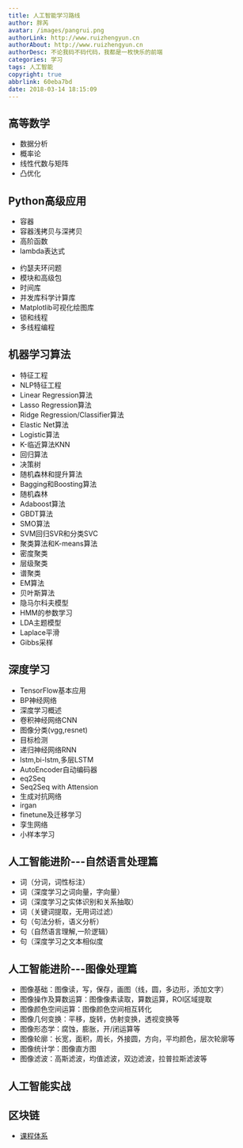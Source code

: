 ```yaml
---
title: 人工智能学习路线
author: 胖芮
avatar: /images/pangrui.png
authorLink: http://www.ruizhengyun.cn
authorAbout: http://www.ruizhengyun.cn
authorDesc: 不论我码不码代码，我都是一枚快乐的前端
categories: 学习
tags: 人工智能
copyright: true
abbrlink: 60eba7bd
date: 2018-03-14 18:15:09
---
```

## 高等数学
* 数据分析
* 概率论
* 线性代数与矩阵
* 凸优化

## Python高级应用
* 容器 
* 容器浅拷贝与深拷贝 
* 高阶函数 
* lambda表达式 
<!--MORE-->

* 约瑟夫环问题 
* 模块和高级包 
* 时间库 
* 并发库科学计算库 
* Matplotlib可视化绘图库  
* 锁和线程   
* 多线程编程 


## 机器学习算法
* 特征工程 
* NLP特征工程 
* Linear Regression算法 
* Lasso Regression算法 
* Ridge Regression/Classifier算法 
* Elastic Net算法 
* Logistic算法 
* K-临近算法KNN 
* 回归算法  
* 决策树   
* 随机森林和提升算法   
* Bagging和Boosting算法  
* 随机森林   
* Adaboost算法  
* GBDT算法  
* SMO算法  
* SVM回归SVR和分类SVC    
* 聚类算法和K-means算法    
* 密度聚类   
* 层级聚类   
* 谱聚类   
* EM算法    
* 贝叶斯算法    
* 隐马尔科夫模型   
* HMM的参数学习   
* LDA主题模型   
* Laplace平滑   
* Gibbs采样


## 深度学习
* TensorFlow基本应用 
* BP神经网络 
* 深度学习概述 
* 卷积神经网络CNN 
* 图像分类(vgg,resnet) 
* 目标检测 
* 递归神经网络RNN 
* lstm,bi-lstm,多层LSTM 
* AutoEncoder自动编码器  
* eq2Seq  
* Seq2Seq with Attension  
* 生成对抗网络  
* irgan  
* finetune及迁移学习  
* 孪生网络  
* 小样本学习

## 人工智能进阶---自然语言处理篇
* 词（分词，词性标注） 
* 词（深度学习之词向量，字向量） 
* 词（深度学习之实体识别和关系抽取） 
* 词（关键词提取，无用词过滤） 
* 句（句法分析，语义分析）
* 句（自然语言理解,一阶逻辑）
* 句（深度学习之文本相似度


## 人工智能进阶---图像处理篇
* 图像基础：图像读，写，保存，画图（线，圆，多边形，添加文字）
* 图像操作及算数运算：图像像素读取，算数运算，ROI区域提取
* 图像颜色空间运算：图像颜色空间相互转化
* 图像几何变换：平移，旋转，仿射变换，透视变换等
* 图像形态学：腐蚀，膨胀，开/闭运算等
* 图像轮廓：长宽，面积，周长，外接圆，方向，平均颜色，层次轮廓等
* 图像统计学：图像直方图
* 图像滤波：高斯滤波，均值滤波，双边滤波，拉普拉斯滤波等 

## 人工智能实战

## 区块链

* [课程体系](http://www.ibeifeng.com/job_AIpage.html)